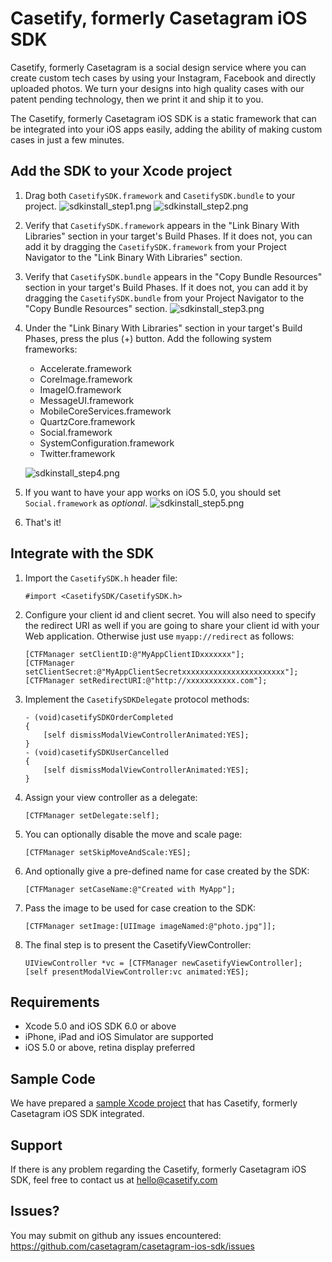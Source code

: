 Casetify, formerly Casetagram iOS SDK
==================

Casetify, formerly Casetagram is a social design service where you can create custom tech cases by using your Instagram, Facebook and directly uploaded photos. We turn your designs into high quality cases with our patent pending technology, then we print it and ship it to you. 

The Casetify, formerly Casetagram iOS SDK is a static framework that can be integrated into your iOS apps easily, adding the ability of making custom cases in just a few minutes.

Add the SDK to your Xcode project
---------------------------------

1. Drag both `CasetifySDK.framework` and `CasetifySDK.bundle` to your project.
	![sdkinstall_step1.png](http://casetagram.github.io/casetagram-ios-sdk/images/sdkinstall_step1.png)
	![sdkinstall_step2.png](http://casetagram.github.io/casetagram-ios-sdk/images/sdkinstall_step2.png)
	
2. Verify that `CasetifySDK.framework` appears in the "Link Binary With Libraries" section in your target's Build Phases. If it does not, you can add it by dragging the `CasetifySDK.framework` from your Project Navigator to the "Link Binary With Libraries" section.
	
3. Verify that `CasetifySDK.bundle` appears in the "Copy Bundle Resources" section in your target's Build Phases. If it does not, you can add it by dragging the `CasetifySDK.bundle` from your Project Navigator to the "Copy Bundle Resources" section.
	![sdkinstall_step3.png](http://casetagram.github.io/casetagram-ios-sdk/images/sdkinstall_step3.png)
	
4. Under the "Link Binary With Libraries" section in your target's Build Phases, press the plus (+) button. Add the following system frameworks:  
	* Accelerate.framework
	* CoreImage.framework
	* ImageIO.framework
	* MessageUI.framework
	* MobileCoreServices.framework
	* QuartzCore.framework
	* Social.framework
	* SystemConfiguration.framework
	* Twitter.framework
	
	![sdkinstall_step4.png](http://casetagram.github.io/casetagram-ios-sdk/images/sdkinstall_step4.png)
	
5. If you want to have your app works on iOS 5.0, you should set `Social.framework` as *optional*.
	![sdkinstall_step5.png](http://casetagram.github.io/casetagram-ios-sdk/images/sdkinstall_step5.png)
	
6. That's it!

Integrate with the SDK
----------------------

1. Import the `CasetifySDK.h` header file:
	
	```
	#import <CasetifySDK/CasetifySDK.h>
	```

2. Configure your client id and client secret. You will also need to specify the redirect URI as well if you are going to share your client id with your Web application. Otherwise just use `myapp://redirect` as follows:
	
	```
	[CTFManager setClientID:@"MyAppClientIDxxxxxxx"];
	[CTFManager setClientSecret:@"MyAppClientSecretxxxxxxxxxxxxxxxxxxxxxxx"];
	[CTFManager setRedirectURI:@"http://xxxxxxxxxxx.com"];
	```
	
3. Implement the `CasetifySDKDelegate` protocol methods:  
	
	```
	- (void)casetifySDKOrderCompleted
	{
		[self dismissModalViewControllerAnimated:YES];
	}
	- (void)casetifySDKUserCancelled
	{
		[self dismissModalViewControllerAnimated:YES];
	}
	```
	
4. Assign your view controller as a delegate:
	
	```
	[CTFManager setDelegate:self];
	```
	
5. You can optionally disable the move and scale page:
	
	```
	[CTFManager setSkipMoveAndScale:YES];
	```
	
6. And optionally give a pre-defined name for case created by the SDK:
	
	```
	[CTFManager setCaseName:@"Created with MyApp"];
	```
	
7. Pass the image to be used for case creation to the SDK:
	
	```
	[CTFManager setImage:[UIImage imageNamed:@"photo.jpg"]];
	```
	
8. The final step is to present the CasetifyViewController:
	
	```
	UIViewController *vc = [CTFManager newCasetifyViewController];
	[self presentModalViewController:vc animated:YES];
	```

Requirements
------------

* Xcode 5.0 and iOS SDK 6.0 or above
* iPhone, iPad and iOS Simulator are supported
* iOS 5.0 or above, retina display preferred

Sample Code
-----------

We have prepared a [sample Xcode project](https://github.com/casetagram/casetagram-ios-sdk-sample) that has Casetify, formerly Casetagram iOS SDK integrated.

Support
-------

If there is any problem regarding the Casetify, formerly Casetagram iOS SDK, feel free to contact us at hello@casetify.com

Issues?
-------

You may submit on github any issues encountered: https://github.com/casetagram/casetagram-ios-sdk/issues

